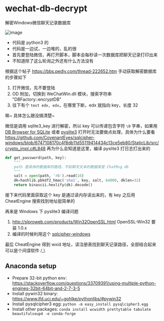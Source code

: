 # wechat-db-decrypt
解密Windows微信聊天记录数据库

![image](image.png)

* 代码是 python3 的
* 代码是一边试，一边堆的，乱的很
* 首先要登陆微信，再打开脚本，脚本会每秒读一次数据库把聊天记录打印出来
* 不知道除了这么轮询之外还有什么方法没有

根据这个帖子 https://bbs.pediy.com/thread-222652.htm 手动获取解密数据库的步骤如下

1. 打开微信，先不要登陆
2. OD 附加，切换到 WeChatWin.dll 模块，搜索字符串 "DBFactory::encryptDB"
3. 往下有个 `test edx, edx`，在哪里下断，edx 就指向 key，长度 32

嘛~ 具体怎么跟没搞清楚~

微信是调用 sqlite3_key 进行解密，所以 key 可以传递包含字符 `\0` 字串，如果用 [DB Browser for SQLite](http://sqlitebrowser.org/) 或者 [pyslite3](https://github.com/rigglemania/pysqlcipher3) 打开时无法要做点处理，具体为什么要看 https://github.com/CovenantEyes/sqlcipher-windows/blob/6747108170c4f8db11d55119414434c13ce5eb80/StaticLib/src/crypto_impl.c#L848
再为什么会知道是这里，编译 pyslite3 打日志打出来的

``` python
def get_password(path, key):
    """
    path 是具体的数据库的路径，不如聊天文本的数据库是 ChatMsg.db
    """
    salt = open(path, 'rb').read(16)
    dk=hashlib.pbkdf2_hmac('sha1', key, salt, 64000, dklen=32)
    return binascii.hexlify(dk).decode()
```

接下来代码里面获取这个 key 是通过读内存读出来的，有 key 之后用 CheatEngine 搜索找到地址挺简单的

再来是 Windows 下 pyslite3 编译问题
1. http://slproweb.com/products/Win32OpenSSL.html OpenSSL-Win32 要装 1.0.x
2. 编译的时候利用这个 [sqlcipher-windows
](https://github.com/CovenantEyes/sqlcipher-windows)

最后 CheatEngine 得到 wxid 地址，读注册表找到聊天记录路径，全部结合起来可以是个间谍软件 /_\

## Anaconda setup

* Prepare 32-bit python env: https://stackoverflow.com/questions/33709391/using-multiple-python-engines-32bit-64bit-and-2-7-3-5
* Install pywin32 binary: https://www.lfd.uci.edu/~gohlke/pythonlibs/#pywin32
* Install pysqlcipher3 egg: `python -m easy_install pysqlcipher3.egg`
* Install other packages: `conda install wcwidth prettytable tabulate  beautifulsoup4 -e conda-forge`